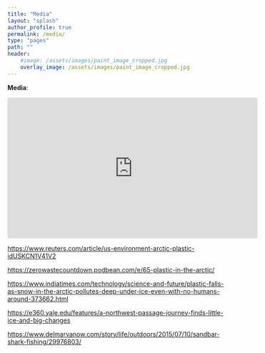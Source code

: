 ```yaml
---
title: "Media"
layout: "splash"
author_profile: true
permalink: /media/
type: "pages"
path: ""
header:
    #image: /assets/images/paint_image_cropped.jpg
    overlay_image: /assets/images/paint_image_cropped.jpg
---
```


__Media__:

<iframe width="560" height="315" src="https://www.youtube.com/embed/OUbTyYI1UEs" title="YouTube video player" frameborder="0" allow="accelerometer; autoplay; clipboard-write; encrypted-media; gyroscope; picture-in-picture" allowfullscreen></iframe>

https://www.reuters.com/article/us-environment-arctic-plastic-idUSKCN1V41V2

https://zerowastecountdown.podbean.com/e/65-plastic-in-the-arctic/

https://www.indiatimes.com/technology/science-and-future/plastic-falls-as-snow-in-the-arctic-pollutes-deep-under-ice-even-with-no-humans-around-373662.html

https://e360.yale.edu/features/a-northwest-passage-journey-finds-little-ice-and-big-changes

https://www.delmarvanow.com/story/life/outdoors/2015/07/10/sandbar-shark-fishing/29976803/ 


